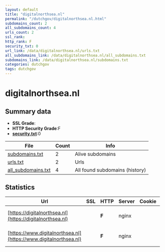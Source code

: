 ```yaml
---
layout: default
title: "digitalnorthsea.nl"
permalink: "/dutchgov/digitalnorthsea.nl.html"
subdomains_count: 2
all_subdomains_count: 4
urls_count: 2
ssl_rank: 
http_rank: F
security_txt: 0
url_link: /data/digitalnorthsea.nl/urls.txt
all_subdomains_link: /data/digitalnorthsea.nl/all_subdomains.txt
subdomains_link: /data/digitalnorthsea.nl/subdomains.txt
categories: dutchgov
tags: dutchgov
---
```



# digitalnorthsea.nl
## Summary data


 - **SSL Grade**:
 - **HTTP Security Grade**:F
 - **[security.txt](https://www.digitaleoverheid.nl/nieuws/standaard-security-txt-nu-verplicht-voor-overheid/)**:0


| File       | Count | Info |
|------------|-------|------|
|[subdomains.txt](/DutchGovScope/data/digitalnorthsea.nl/subdomains.txt)|2|Alive subdomains|
|[urls.txt](/DutchGovScope/data/digitalnorthsea.nl/urls.txt)|2|Urls|
|[all_subdomains.txt](/DutchGovScope/data/digitalnorthsea.nl/all_subdomains.txt)|4|All found subdomains (history)|


## Statistics


| Url | SSL | HTTP | Server | Cookie | HSTS | CORS | CTO | CSP | XFO | XXP | RP |FP| Tech |Title |
|--------|-------|-------|------|------|------|------|------|------|------|------|------|------|------|------|
|[https://digitalnorthsea.nl](https://digitalnorthsea.nl)| | **F**|nginx| | | | | | | | :white_check_mark: | |Alpine.js HSTS Nginx|Op weg naar een...|
|[https://www.digitalnorthsea.nl](https://www.digitalnorthsea.nl)| | **F**|nginx| | | | | | | | :white_check_mark: | |Nginx|301 Moved Perman...|

